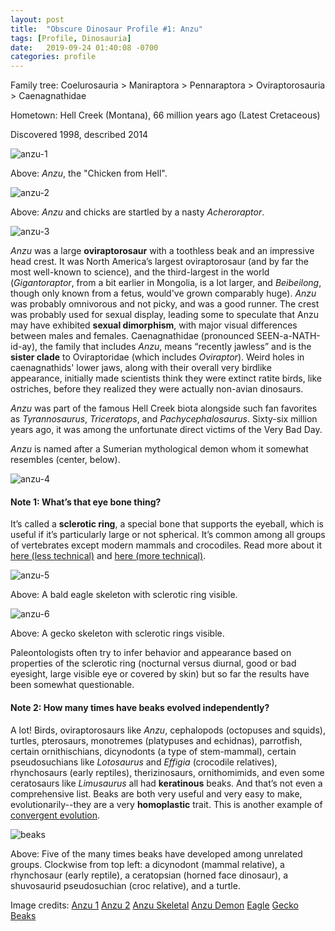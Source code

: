 ```yaml
---
layout: post
title:  "Obscure Dinosaur Profile #1: Anzu"
tags: [Profile, Dinosauria]
date:   2019-09-24 01:40:08 -0700
categories: profile
---
```

Family tree: Coelurosauria > Maniraptora > Pennaraptora > Oviraptorosauria > Caenagnathidae

Hometown: Hell Creek (Montana), 66 million years ago (Latest Cretaceous)

Discovered 1998, described 2014

![anzu-1](/assets/images/posts/anzu-1.jpg)

Above: *Anzu*, the "Chicken from Hell".

![anzu-2](/assets/images/posts/anzu-2.jpg)

Above: *Anzu* and chicks are startled by a nasty *Acheroraptor*.

![anzu-3](/assets/images/posts/anzu-3.jpg)

*Anzu* was a large **oviraptorosaur** with a toothless beak and an impressive head crest.  It was North America’s largest oviraptorosaur (and by far the most well-known to science), and the third-largest in the world (*Gigantoraptor*, from a bit earlier in Mongolia, is a lot larger, and *Beibeilong*, though only known from a fetus, would've grown comparably huge).  *Anzu* was probably omnivorous and not picky, and was a good runner.  The crest was probably used for sexual display, leading some to speculate that Anzu may have exhibited **sexual dimorphism**, with major visual differences between males and females. Caenagnathidae (pronounced SEEN-a-NATH-id-ay), the family that includes *Anzu*, means “recently jawless” and is the **sister clade** to Oviraptoridae (which includes *Oviraptor*).  Weird holes in caenagnathids' lower jaws, along with their overall very birdlike appearance, initially made scientists think they were extinct ratite birds, like ostriches, before they realized they were actually non-avian dinosaurs.

*Anzu* was part of the famous Hell Creek biota alongside such fan favorites as *Tyrannosaurus*, *Triceratops*, and *Pachycephalosaurus*.  Sixty-six million years ago, it was among the unfortunate direct victims of the Very Bad Day.

*Anzu* is named after a Sumerian mythological demon whom it somewhat resembles (center, below).

![anzu-4](/assets/images/posts/anzu-4.jpg)

#### Note 1: What’s that eye bone thing?
It’s called a **sclerotic ring**, a special bone that supports the eyeball, which is useful if it’s particularly large or not spherical.  It’s common among all groups of vertebrates except modern mammals and crocodiles.  Read more about it [here (less technical)](https://www.quora.com/Why-did-dinosaurs-have-rings-of-bones-in-their-eye-sockets) and [here (more technical)](https://bryangee.weebly.com/blog/i-spy-with-my-not-so-little-eye).

![anzu-5](/assets/images/posts/anzu-5.jpg)

Above: A bald eagle skeleton with sclerotic ring visible.

![anzu-6](/assets/images/posts/anzu-6.jpg)

Above: A gecko skeleton with sclerotic rings visible.

Paleontologists often try to infer behavior and appearance based on properties of the sclerotic ring (nocturnal versus diurnal, good or bad eyesight, large visible eye or covered by skin) but so far the results have been somewhat questionable.

#### Note 2: How many times have beaks evolved independently?
A lot! Birds, oviraptorosaurs like *Anzu*, cephalopods (octopuses and squids), turtles, pterosaurs, monotremes (platypuses and echidnas), parrotfish, certain ornithischians, dicynodonts (a type of stem-mammal), certain pseudosuchians like *Lotosaurus* and *Effigia* (crocodile relatives), rhynchosaurs (early reptiles), therizinosaurs, ornithomimids, and even some ceratosaurs like *Limusaurus* all had **keratinous** beaks.  And that’s not even a comprehensive list.  Beaks are both very useful and very easy to make, evolutionarily--they are a very **homoplastic** trait.  This is another example of [convergent evolution](http://obscuredinosaurfacts.com/blog/post/2019/09/06/convergent-evolution.html).

![beaks](/assets/images/posts/beaks.jpg)

Above: Five of the many times beaks have developed among unrelated groups.  Clockwise from top left: a dicynodont (mammal relative), a rhynchosaur (early reptile), a ceratopsian (horned face dinosaur), a shuvosaurid pseudosuchian (croc relative), and a turtle.

Image credits:
[Anzu 1](https://www.deviantart.com/0coffeeblack0/art/Anzu-wyliei-798605471)
[Anzu 2](https://www.deviantart.com/tuomaskoivurinne/art/Saurian-Anzu-778336693)
[Anzu Skeletal](https://www.skeletaldrawing.com/theropods)
[Anzu Demon](http://www.ancientpages.com/2016/12/10/babylonian-story-of-bird-god-anzu-the-wise-one-and-his-underworld-realm/)
[Eagle](https://boneclones.com/product/articulated-bald-eagle-skeleton-SC-068-A)
[Gecko](https://i.pinimg.com/originals/e9/c2/4c/e9c24ce042bb5800dbb0a898ea2fbb3a.jpg)
[Beaks](https://twitter.com/SerpenIllus)
